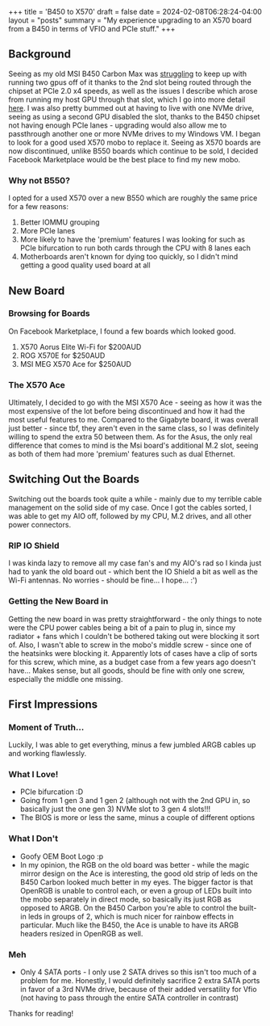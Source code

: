 +++
title = 'B450 to X570'
draft = false
date = 2024-02-08T06:28:24-04:00
layout = "posts"
summary = "My experience upgrading to an X570 board from a B450 in terms of VFIO and PCIe stuff."
+++
## Background
Seeing as my old MSI B450 Carbon Max was [struggling](/posts/arc-pcie-benchmark/) to keep up with running two gpus off of it thanks to the 2nd slot being routed through the chipset at PCIe 2.0 x4 speeds, as well as the issues I describe which arose from running my host GPU through that slot, which I go into more detail [here](/projects/gpu-adventures). I was also pretty bummed out at having to live with one NVMe drive, seeing as using a second GPU disabled the slot, thanks to the B450 chipset not having enough PCIe lanes - upgrading would also allow me to passthrough another one or more NVMe drives to my Windows VM. I began to look for a good used X570 mobo to replace it. Seeing as X570 boards are now discontinued, unlike B550 boards which continue to be sold, I decided Facebook Marketplace would be the best place to find my new mobo.

### Why not B550?
I opted for a used X570 over a new B550 which are roughly the same price for a few reasons:
1. Better IOMMU grouping
2. More PCIe lanes
3. More likely to have the 'premium' features I was looking for such as PCIe bifurcation to run both cards through the CPU with 8 lanes each
4. Motherboards aren't known for dying too quickly, so I didn't mind getting a good quality used board at all

## New Board
### Browsing for Boards
On Facebook Marketplace, I found a few boards which looked good.
1. X570 Aorus Elite Wi-Fi for $200AUD
2. ROG X570E for $250AUD
3. MSI MEG X570 Ace for $250AUD

### The X570 Ace
Ultimately, I decided to go with the MSI X570 Ace - seeing as how it was the most expensive of the lot before being discontinued and how it had the most useful features to me. Compared to the Gigabyte board, it was overall just better - since tbf, they aren't even in the same class, so I was definitely willing to spend the extra 50 between them. As for the Asus, the only real difference that comes to mind is the Msi board's additional M.2 slot, seeing as both of them had more 'premium' features such as dual Ethernet. 


## Switching Out the Boards
Switching out the boards took quite a while - mainly due to my terrible cable management on the solid side of my case. Once I got the cables sorted, I was able to get my AIO off, followed by my CPU, M.2 drives, and all other power connectors. 

### RIP IO Shield
I was kinda lazy to remove all my case fan's and my AIO's rad so I kinda just had to yank the old board out - which bent the IO Shield a bit as well as the Wi-Fi antennas. No worries - should be fine... I hope... :')

### Getting the New Board in
Getting the new board in was pretty straightforward - the only things to note were the CPU power cables being a bit of a pain to plug in, since my radiator + fans which I couldn't be bothered taking out were blocking it sort of. Also, I wasn't able to screw in the mobo's middle screw - since one of the heatsinks were blocking it. Apparently lots of cases have a clip of sorts for this screw, which mine, as a budget case from a few years ago doesn't have... Makes sense, but all goods, should be fine with only one screw, especially the middle one missing.

## First Impressions
### Moment of Truth...
Luckily, I was able to get everything, minus a few jumbled ARGB cables up and working flawlessly. 

### What I Love!
- PCIe bifurcation :D
- Going from 1 gen 3 and 1 gen 2 (although not with the 2nd GPU in, so basically just the one gen 3) NVMe slot to 3 gen 4 slots!!!
- The BIOS is more or less the same, minus a couple of different options

### What I Don't
- Goofy OEM Boot Logo :p
- In my opinion, the RGB on the old board was better - while the magic mirror design on the Ace is interesting, the good old strip of leds on the B450 Carbon looked much better in my eyes. The bigger factor is that OpenRGB is unable to control each, or even a group of LEDs built into the mobo separately in direct mode, so basically its just RGB as opposed to ARGB. On the B450 Carbon you're able to control the built-in leds in groups of 2, which is much nicer for rainbow effects in particular. Much like the B450, the Ace is unable to have its ARGB headers resized in OpenRGB as well.

### Meh
- Only 4 SATA ports - I only use 2 SATA drives so this isn't too much of a problem for me. Honestly, I would definitely sacrifice 2 extra SATA ports in favor of a 3rd NVMe drive, because of their added versatility for Vfio (not having to pass through the entire SATA controller in contrast)


Thanks for reading!
